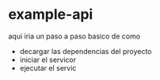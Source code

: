 # example-api

aqui iria un paso a paso basico de como 

- decargar las dependencias del proyecto
- iniciar el servicor
- ejecutar el servic
